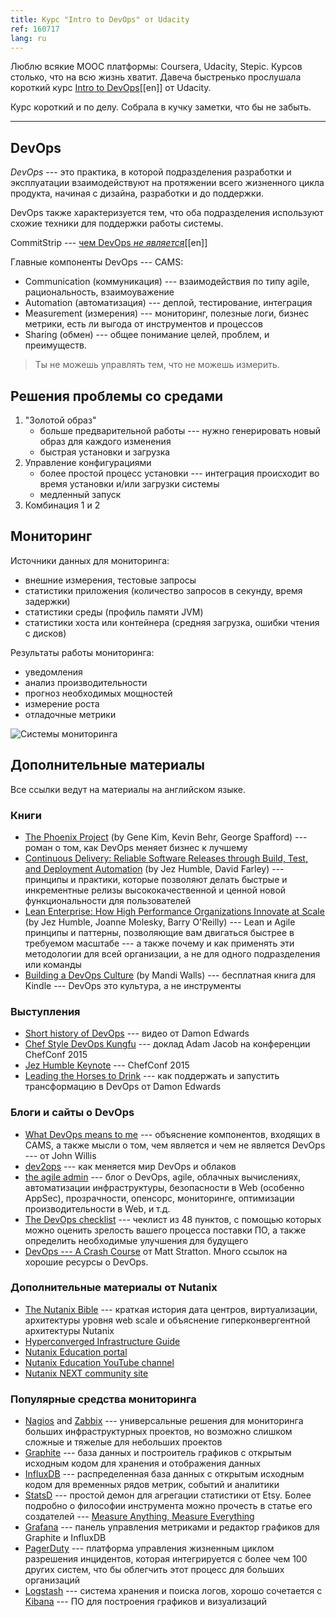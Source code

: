 ```yaml
---
title: Курс "Intro to DevOps" от Udacity
ref: 160717
lang: ru
---
```

Люблю всякие MOOC платформы: Coursera, Udacity, Stepic. Курсов столько, что на всю жизнь хватит. Давеча быстренько прослушала короткий курс [Intro to DevOps](https://www.udacity.com/course/intro-to-devops--ud611)[[en]] от Udacity.

Курс короткий и по делу. Собрала в кучку заметки, что бы не забыть.

---

## DevOps 
*DevOps* --- это практика, в которой подразделения разработки и эксплуатации взаимодействуют на протяжении всего жизненного цикла продукта, начиная с дизайна, разработки и до поддержки.

DevOps также характеризуется тем, что оба подразделения используют схожие техники для поддержки работы системы.

CommitStrip --- [чем DevOps *не является*](http://www.commitstrip.com/en/2015/02/02/is-your-company-ready-for-devops/)[[en]]

Главные компоненты DevOps --- CAMS:

* Communication (коммуникация) --- взаимодействия по типу agile, рациональность, взаимоуважение
* Automation (автоматизация) --- деплой, тестирование, интеграция
* Measurement (измерения) --- мониторинг, полезные логи, бизнес метрики, есть ли выгода от инструментов и процессов
* Sharing (обмен) --- общее понимание целей, проблем, и преимуществ.

> Ты не можешь управлять тем, что не можешь измерить.


## Решения проблемы со средами

1. "Золотой образ"
    * больше предварительной работы --- нужно генерировать новый образ для каждого изменения
    * быстрая установки и загрузка
2. Управление конфигурациями
    * более простой процесс установки --- интеграция происходит во время установки и/или загрузки системы 
    * медленный запуск
3. Комбинация 1 и 2

## Мониторинг

Источники данных для мониторинга:

* внешние измерения, тестовые запросы
* статистики приложения (количество запросов в секунду, время задержки)
* статистики среды (профиль памяти JVM)
* статистики хоста или контейнера (средняя загрузка, ошибки чтения с дисков)

Результаты работы мониторинга:

* уведомления
* анализ производительности
* прогноз необходимых мощностей
* измерение роста
* отладочные метрики 

![Системы мониторинга](/assets/images/monitoring_systems.png)

## Дополнительные материалы
Все ссылки ведут на материалы на английском языке.

### Книги

* [The Phoenix Project](http://itrevolution.com/books/phoenix-project-devops-book/) (by Gene Kim, Kevin Behr, George Spafford) --- роман о том, как DevOps меняет бизнес к лучшему
* [Continuous Delivery: Reliable Software Releases through Build, Test, and Deployment Automation](http://www.amazon.com/Continuous-Delivery-Deployment-Automation-Addison-Wesley-ebook/dp/B003YMNVC0) (by Jez Humble, David Farley) --- принципы и практики, которые позволяют делать быстрые и инкрементные релизы высококачественной и ценной новой функциональности для пользователей
* [Lean Enterprise: How High Performance Organizations Innovate at Scale](http://www.amazon.com/Lean-Enterprise-Performance-Organizations-Innovate/dp/1449368425) (by Jez Humble, Joanne Molesky, Barry O'Reilly) --- Lean и Agile принципы и паттерны, позволяющие вам двигаться быстрее в требуемом масштабе --- а также почему и как применять эти методологии для всей организации, а не для одного подразделения или команды
* [Building a DevOps Culture](http://smile.amazon.com/gp/product/B00CBM1WFC) (by Mandi Walls) --- бесплатная книга для Kindle --- DevOps это культура, а не инструменты

### Выступления

* [Short history of DevOps](https://www.youtube.com/watch?v=o7-IuYS0iSE) --- видео от Damon Edwards
* [Chef Style DevOps Kungfu](https://www.youtube.com/watch?v=_DEToXsgrPc) --- доклад Adam Jacob на конференции ChefConf 2015
* [Jez Humble Keynote](https://www.youtube.com/watch?v=L1w2_AY82WY) --- ChefConf 2015
* [Leading the Horses to Drink](https://vimeo.com/69079272) --- как поддержать и запустить трансформацию в DevOps от Damon Edwards

### Блоги и сайты о DevOps

* [What DevOps means to me](https://www.chef.io/blog/2010/07/16/what-devops-means-to-me/) --- объяснение компонентов, входящих в CAMS, а также мысли о том, чем является и чем не является DevOps --- от John Willis
* [dev2ops](http://dev2ops.org/) --- как меняется мир DevOps и облаков
* [the agile admin](http://theagileadmin.com/) --- блог о DevOps, agile, облачных вычислениях, автоматизации инфраструктуры, безопасности в Web (особенно AppSec), прозрачности, опенсорс, мониторинге, оптимизации производительности в Web, и т.д.
* [The DevOps checklist](http://devopschecklist.com/) --- чеклист из 48 пунктов, с помощью которых можно оценить зрелость вашего процесса поставки ПО, а также определить необходимые улучшения для будущего 
* [DevOps --- A Crash Course](http://www.mattstratton.com/) от Matt Stratton. Много ссылок на хорошие ресурсы о DevOps.

### Дополнительные материалы от Nutanix

* [The Nutanix Bible](http://stevenpoitras.com/the-nutanix-bible/) --- краткая история дата центров, виртуализации, архитектуры уровня web scale и объяснение гиперконвергентной архитектуры Nutanix
* [Hyperconverged Infrastructure Guide](http://go.nutanix.com/webscale-101-hyper-converged-infrastructure-guide.html)
* [Nutanix Education portal](http://www.nutanix.com/company/education/)
* [Nutanix Education YouTube channel](https://www.youtube.com/channel/UCJupSMWQRKQTvkb2CfkW0Eg)
* [Nutanix NEXT community site](http://next.nutanix.com/)

### Популярные средства мониторинга

* [Nagios](https://www.nagios.org/) and [Zabbix](http://www.zabbix.com/) --- универсальные решения для мониторинга больших инфраструктурных проектов, но возможно слишком сложные и тяжелые для небольших проектов
* [Graphite](http://graphite.wikidot.com/) --- база данных и построитель графиков с открытым исходным кодом для хранения и отображения данных 
* [InfluxDB](https://influxdb.com/) --- распределенная база данных с открытым исходным кодом для временных рядов метрик, событий и аналитики
* [StatsD](https://github.com/etsy/statsd) --- простой демон для агрегации статистики от Etsy. Более подробно о философии инструмента можно прочесть в статье его создателей --- [Measure Anything, Measure Everything](https://codeascraft.com/2011/02/15/measure-anything-measure-everything/)
* [Grafana](http://grafana.org/) --- панель управления метриками и редактор графиков для Graphite и InfluxDB
* [PagerDuty](https://www.pagerduty.com/) --- платформа управления жизненным циклом разрешения инцидентов, которая интегрируется с более чем 100 других систем, что бы облегчить этот процесс для больших организаций
* [Logstash](https://www.elastic.co/products/logstash) --- система хранения и поиска логов, хорошо сочетается с [Kibana](https://www.elastic.co/products/kibana) --- ПО для построения графиков и визуализаций